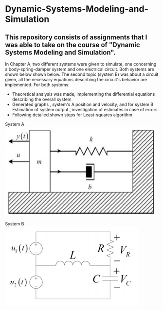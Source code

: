 # Dynamic-Systems-Modeling-and-Simulation
## This repository consists of assignments that I was able to take on the course of "Dynamic Systems Modeling and Simulation". 

In Chapter A, two different systems were given to simulate, one concerning a body-spring-damper system and one electrical circuit. Both systems are shown below shown below. The second topic (system B) was about a circuit given, all the necessary equations describing the 
circuit's behavior are implemented. For both systems:
- Theoretical analysis was made, implementing the differential equations describing the overall system
- Generated graphs , system's A position and velocity, and for system B Estimation of system output , investigation of estimates in case of errors 
- Following detailed shown steps for Least-squares algorithm

System A
![System A](https://github.com/ladiasnk/Dynamic-Systems-Modeling-and-Simulation/blob/main/Chapter%20A/system%20A.jpg)

System B
![System B](https://github.com/ladiasnk/Dynamic-Systems-Modeling-and-Simulation/blob/main/Chapter%20A/circuit.jpg)

